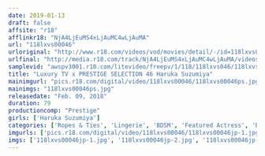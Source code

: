 ```yaml
---
date: 2019-01-13
draft: false
affsite: "r18"
afflinkr18: "NjA4LjEuMS4xLjAuMC4wLjAuMA"
url: "118lxvs00046"
urloriginal: "http://www.r18.com/videos/vod/movies/detail/-/id=118lxvs00046"
urlfinal: "http://media.r18.com/track/NjA4LjEuMS4xLjAuMC4wLjAuMA/videos/vod/movies/detail/-/id=118lxvs00046"
samplevid: "awspv3001.r18.com/litevideo/freepv/1/118/118lxvs046/118lxvs046_dmb_w.mp4"
title: "Luxury TV x PRESTIGE SELECTION 46 Haruka Suzumiya"
mainimgurl: "pics.r18.com/digital/video/118lxvs00046/118lxvs00046ps.jpg"
mainimgs: "118lxvs00046ps.jpg"
releasedate: "Feb. 09, 2018"
duration: 79
productioncomp: "Prestige"
girls: ['Haruka Suzumiya']
categories: ['Ropes & Ties', 'Lingerie', 'BDSM', 'Featured Actress', 'Blowjob', 'Squirting', 'Facial', 'Hi-Def']
imgurls: ['pics.r18.com/digital/video/118lxvs00046/118lxvs00046jp-1.jpg', 'pics.r18.com/digital/video/118lxvs00046/118lxvs00046jp-2.jpg', 'pics.r18.com/digital/video/118lxvs00046/118lxvs00046jp-3.jpg', 'pics.r18.com/digital/video/118lxvs00046/118lxvs00046jp-4.jpg', 'pics.r18.com/digital/video/118lxvs00046/118lxvs00046jp-5.jpg', 'pics.r18.com/digital/video/118lxvs00046/118lxvs00046jp-6.jpg', 'pics.r18.com/digital/video/118lxvs00046/118lxvs00046jp-7.jpg', 'pics.r18.com/digital/video/118lxvs00046/118lxvs00046jp-8.jpg', 'pics.r18.com/digital/video/118lxvs00046/118lxvs00046jp-9.jpg', 'pics.r18.com/digital/video/118lxvs00046/118lxvs00046jp-10.jpg', 'pics.r18.com/digital/video/118lxvs00046/118lxvs00046jp-11.jpg', 'pics.r18.com/digital/video/118lxvs00046/118lxvs00046jp-12.jpg', 'pics.r18.com/digital/video/118lxvs00046/118lxvs00046jp-13.jpg', 'pics.r18.com/digital/video/118lxvs00046/118lxvs00046jp-14.jpg', 'pics.r18.com/digital/video/118lxvs00046/118lxvs00046jp-15.jpg', 'pics.r18.com/digital/video/118lxvs00046/118lxvs00046jp-16.jpg', 'pics.r18.com/digital/video/118lxvs00046/118lxvs00046jp-17.jpg', 'pics.r18.com/digital/video/118lxvs00046/118lxvs00046jp-18.jpg', 'pics.r18.com/digital/video/118lxvs00046/118lxvs00046jp-19.jpg', 'pics.r18.com/digital/video/118lxvs00046/118lxvs00046jp-20.jpg']
imgs: ['118lxvs00046jp-1.jpg', '118lxvs00046jp-2.jpg', '118lxvs00046jp-3.jpg', '118lxvs00046jp-4.jpg', '118lxvs00046jp-5.jpg', '118lxvs00046jp-6.jpg', '118lxvs00046jp-7.jpg', '118lxvs00046jp-8.jpg', '118lxvs00046jp-9.jpg', '118lxvs00046jp-10.jpg', '118lxvs00046jp-11.jpg', '118lxvs00046jp-12.jpg', '118lxvs00046jp-13.jpg', '118lxvs00046jp-14.jpg', '118lxvs00046jp-15.jpg', '118lxvs00046jp-16.jpg', '118lxvs00046jp-17.jpg', '118lxvs00046jp-18.jpg', '118lxvs00046jp-19.jpg', '118lxvs00046jp-20.jpg']
---
```


